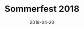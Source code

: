 ---
title: Sommerfest 2018 
date: 2018-04-20
autor: GEA
description: ""
pdf: 2018-07-10-Sommerfest
---